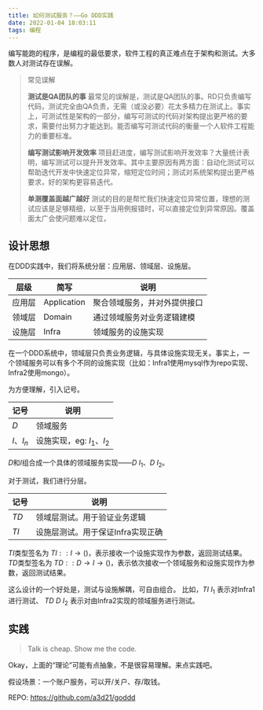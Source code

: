 ```yaml
---
title: 如何测试服务？——Go DDD实践
date: 2022-01-04 18:03:11
tags: 编程
---
```


编写能跑的程序，是编程的最低要求，软件工程的真正难点在于架构和测试。大多数人对测试存在误解。

> 常见误解
> 
> **测试是QA团队的事**
> 最常见的误解是，测试是QA团队的事。RD只负责编写代码，测试完全由QA负责，无需（或没必要）花太多精力在测试上。事实上，可测试性是架构的一部分，编写可测试的代码对架构提出更严格的要求，需要付出努力才能达到。能否编写可测试代码的衡量一个人软件工程能力的重要标准。
> 
> **编写测试影响开发效率**
> 项目赶进度，编写测试影响开发效率？大量统计表明，编写测试可以提升开发效率。其中主要原因有两方面：自动化测试可以帮助迭代开发中快速定位异常，缩短定位时间；测试对系统架构提出更严格要求，好的架构更容易迭代。
> 
> **单测覆盖面越广越好**
> 测试的目的是帮忙我们快速定位异常位置，理想的测试应该是足够精细，以至于当用例报错时，可以直接定位到异常原因。覆盖面太广会使问题难以定位，

## 设计思想

在DDD实践中，我们将系统分层：应用层、领域层、设施层。

| 层级   | 简写        | 说明                         |
| ------ | ----------- | ---------------------------- |
| 应用层 | Application | 聚合领域服务，并对外提供接口 |
| 领域层 | Domain      | 通过领域服务对业务逻辑建模   |
| 设施层 | Infra       | 领域服务的设施实现           |

在一个DDD系统中，领域层只负责业务逻辑，与具体设施实现无关。事实上，一个领域服务可以有多个不同的设施实现（比如：Infra1使用mysql作为repo实现、Infra2使用mongo）。

为方便理解，引入记号。 

| 记号       | 说明                       |
| ---------- | -------------------------- |
| $D$        | 领域服务                   |
| $I$、$I_n$ | 设施实现，eg: $I_1$、$I_2$ |

$D$和$I$组合成一个具体的领域服务实现——$D\ I_1$、$D\ I_2$。

对于测试，我们进行分层。

| 记号 | 说明                              |
| ---- | --------------------------------- |
| $TD$ | 领域层测试。用于验证业务逻辑      |
| $TI$ | 设施层测试。用于保证Infra实现正确 |

$TI$类型签名为 $TI :: I \rightarrow ()$，表示接收一个设施实现作为参数，返回测试结果。
$TD$类型签名为 $TD :: D \rightarrow I \rightarrow ()$，表示依次接收一个领域服务和设施实现作为参数，返回测试结果。

这么设计的一个好处是，测试与设施解耦，可自由组合。
比如，$TI\ I_1$ 表示对Infra1进行测试、 $TD\ D\ I_2$ 表示对由Infra2实现的领域服务进行测试。

## 实践

> Talk is cheap. Show me the code.

Okay，上面的“理论”可能有点抽象，不是很容易理解。来点实践吧。

假设场景：一个账户服务，可以开/关户、存/取钱。

REPO: https://github.com/a3d21/goddd